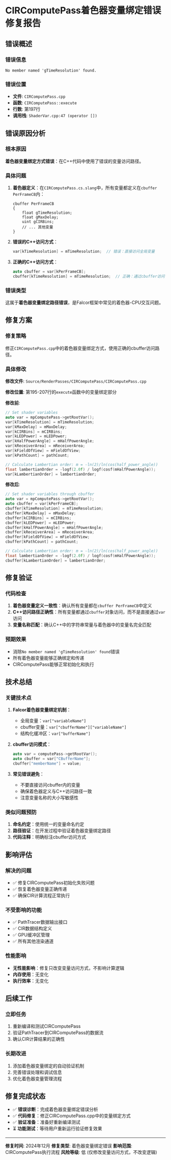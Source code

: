 # CIRComputePass着色器变量绑定错误修复报告

## 错误概述

### 错误信息
```
No member named 'gTimeResolution' found.
```

### 错误位置
- **文件**: `CIRComputePass.cpp`
- **函数**: `CIRComputePass::execute`
- **行数**: 第197行
- **调用栈**: `ShaderVar.cpp:47 (operator [])`

## 错误原因分析

### 根本原因
**着色器变量绑定方式错误**：在C++代码中使用了错误的变量访问路径。

### 具体问题
1. **着色器定义**：在`CIRComputePass.cs.slang`中，所有变量都定义在`cbuffer PerFrameCB`内：
   ```hlsl
   cbuffer PerFrameCB
   {
       float gTimeResolution;
       float gMaxDelay;
       uint gCIRBins;
       // ... 其他变量
   }
   ```

2. **错误的C++访问方式**：
   ```cpp
   var[kTimeResolution] = mTimeResolution;  // 错误：直接访问全局变量
   ```

3. **正确的C++访问方式**：
   ```cpp
   auto cbuffer = var[kPerFrameCB];
   cbuffer[kTimeResolution] = mTimeResolution;  // 正确：通过cbuffer访问
   ```

### 错误类型
这属于**着色器变量绑定路径错误**，是Falcor框架中常见的着色器-CPU交互问题。

## 修复方案

### 修复策略
修正`CIRComputePass.cpp`中的着色器变量绑定方式，使用正确的cbuffer访问路径。

### 具体修改

**修改文件**: `Source/RenderPasses/CIRComputePass/CIRComputePass.cpp`

**修改位置**: 第195-207行的`execute`函数中的变量绑定部分

**修改前**:
```cpp
// Set shader variables
auto var = mpComputePass->getRootVar();
var[kTimeResolution] = mTimeResolution;
var[kMaxDelay] = mMaxDelay;
var[kCIRBins] = mCIRBins;
var[kLEDPower] = mLEDPower;
var[kHalfPowerAngle] = mHalfPowerAngle;
var[kReceiverArea] = mReceiverArea;
var[kFieldOfView] = mFieldOfView;
var[kPathCount] = pathCount;

// Calculate Lambertian order: m = -ln(2)/ln(cos(half_power_angle))
float lambertianOrder = -logf(2.0f) / logf(cosf(mHalfPowerAngle));
var[kLambertianOrder] = lambertianOrder;
```

**修改后**:
```cpp
// Set shader variables through cbuffer
auto var = mpComputePass->getRootVar();
auto cbuffer = var[kPerFrameCB];
cbuffer[kTimeResolution] = mTimeResolution;
cbuffer[kMaxDelay] = mMaxDelay;
cbuffer[kCIRBins] = mCIRBins;
cbuffer[kLEDPower] = mLEDPower;
cbuffer[kHalfPowerAngle] = mHalfPowerAngle;
cbuffer[kReceiverArea] = mReceiverArea;
cbuffer[kFieldOfView] = mFieldOfView;
cbuffer[kPathCount] = pathCount;

// Calculate Lambertian order: m = -ln(2)/ln(cos(half_power_angle))
float lambertianOrder = -logf(2.0f) / logf(cosf(mHalfPowerAngle));
cbuffer[kLambertianOrder] = lambertianOrder;
```

## 修复验证

### 代码检查
1. **着色器变量定义一致性**：确认所有变量都在`cbuffer PerFrameCB`中定义
2. **C++访问路径正确性**：所有变量都通过`cbuffer`对象访问，而不是直接通过`var`访问
3. **变量名称匹配**：确认C++中的字符串常量与着色器中的变量名完全匹配

### 预期效果
- 消除`No member named 'gTimeResolution' found`错误
- 所有着色器变量能够正确绑定和传递
- CIRComputePass能够正常初始化和执行

## 技术总结

### 关键技术点
1. **Falcor着色器变量绑定机制**：
   - 全局变量：`var["variableName"]`
   - cbuffer变量：`var["cbufferName"]["variableName"]`
   - 结构化缓冲区：`var["bufferName"]`

2. **cbuffer访问模式**：
   ```cpp
   auto var = computePass->getRootVar();
   auto cbuffer = var["CBufferName"];
   cbuffer["memberName"] = value;
   ```

3. **常见错误避免**：
   - 不要直接访问cbuffer内的变量
   - 确保着色器定义与C++访问路径一致
   - 注意变量名称的大小写敏感性

### 类似问题预防
1. **命名约定**：使用统一的变量命名约定
2. **路径验证**：在开发过程中验证着色器变量绑定路径
3. **代码注释**：明确标注cbuffer访问方式

## 影响评估

### 解决的问题
- ✅ 修复CIRComputePass初始化失败问题
- ✅ 恢复着色器变量正确传递
- ✅ 确保CIR计算流程正常执行

### 不受影响的功能
- ✅ PathTracer数据输出接口
- ✅ CIR数据结构定义
- ✅ GPU缓冲区管理
- ✅ 所有其他渲染通道

### 性能影响
- **无性能影响**：修复只改变变量访问方式，不影响计算逻辑
- **内存使用**：无变化
- **执行效率**：无变化

## 后续工作

### 立即任务
1. 重新编译和测试CIRComputePass
2. 验证PathTracer到CIRComputePass的数据流
3. 确认CIR计算结果的正确性

### 长期改进
1. 添加着色器变量绑定的自动验证机制
2. 完善错误处理和调试信息
3. 优化着色器变量管理流程

## 修复完成状态

- ✅ **错误诊断**：完成着色器变量绑定错误分析
- ✅ **代码修复**：修正CIRComputePass.cpp中的变量绑定方式
- ✅ **验证准备**：准备好重新编译测试
- ⏳ **功能测试**：等待用户重新运行验证修复效果

---

**修复时间**: 2024年12月
**修复类型**: 着色器变量绑定错误
**影响范围**: CIRComputePass执行流程
**风险等级**: 低 (仅修改变量访问方式，不改变逻辑) 